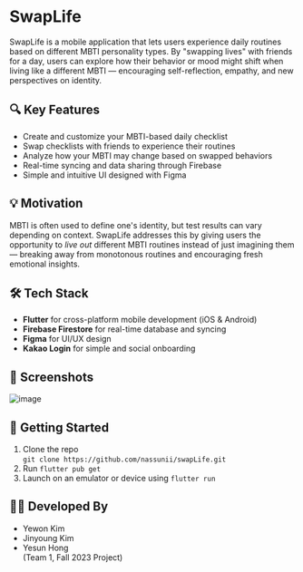 # SwapLife

SwapLife is a mobile application that lets users experience daily routines based on different MBTI personality types. By "swapping lives" with friends for a day, users can explore how their behavior or mood might shift when living like a different MBTI — encouraging self-reflection, empathy, and new perspectives on identity.

## 🔍 Key Features
- Create and customize your MBTI-based daily checklist
- Swap checklists with friends to experience their routines
- Analyze how your MBTI may change based on swapped behaviors
- Real-time syncing and data sharing through Firebase
- Simple and intuitive UI designed with Figma

## 💡 Motivation
MBTI is often used to define one's identity, but test results can vary depending on context. SwapLife addresses this by giving users the opportunity to *live out* different MBTI routines instead of just imagining them — breaking away from monotonous routines and encouraging fresh emotional insights.

## 🛠 Tech Stack
- **Flutter** for cross-platform mobile development (iOS & Android)
- **Firebase Firestore** for real-time database and syncing
- **Figma** for UI/UX design
- **Kakao Login** for simple and social onboarding

## 📸 Screenshots
![image](https://github.com/user-attachments/assets/ad0266fb-d0b5-498d-ae07-2f43bd68f8a6)


## 🚀 Getting Started
1. Clone the repo  
   `git clone https://github.com/nassunii/swapLife.git`
2. Run `flutter pub get`  
3. Launch on an emulator or device using `flutter run`

## 👩‍💻 Developed By
- Yewon Kim  
- Jinyoung Kim  
- Yesun Hong  
(Team 1, Fall 2023 Project)
